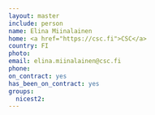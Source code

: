 ```yaml
---
layout: master
include: person
name: Elina Miinalainen
home: <a href="https://csc.fi">CSC</a>
country: FI
photo:
email: elina.miinalainen@csc.fi
phone:
on_contract: yes
has_been_on_contract: yes
groups:
  nicest2:
---
```

